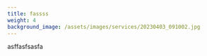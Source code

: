 ```yaml
---
title: fassss
weight: 4
background_image: /assets/images/services/20230403_091002.jpg
---
```

a﻿sffasfsasfa